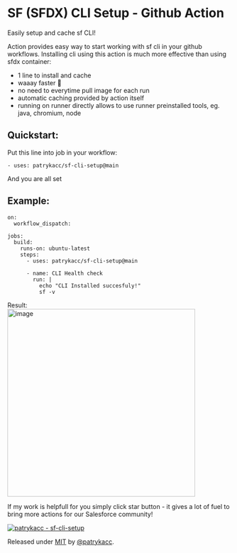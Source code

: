 # SF (SFDX) CLI Setup - Github Action 
Easily setup and cache sf CLI!

Action provides easy way to start working with sf cli in your github workflows.
Installing cli using this action is much more effective than using sfdx container:
- 1 line to install and cache
- waaay faster 🚀
- no need to everytime pull image for each run
- automatic caching provided by action itself
- running on runner directly allows to use runner preinstalled tools, eg. java, chromium, node

## Quickstart:

Put this line into job in your workflow:

`- uses: patrykacc/sf-cli-setup@main`

And you are all set


## Example:
```
on:
  workflow_dispatch:

jobs:
  build:
    runs-on: ubuntu-latest
    steps:
      - uses: patrykacc/sf-cli-setup@main

      - name: CLI Health check
        run: |
          echo "CLI Installed succesfuly!"
          sf -v
```
Result:
<br><img width="423" alt="image" src="https://github.com/user-attachments/assets/a33594c6-5583-42e1-8d7b-a320d4824863">

If my work is helpfull for you simply click star button - it gives a lot of fuel to bring more actions for our Salesforce community!

[![patrykacc - sf-cli-setup](https://img.shields.io/static/v1?label=patrykacc&message=sf-cli-setup&color=blue&logo=github)](https://github.com/patrykacc/sf-cli-setup "Go to GitHub repo")

Released under [MIT](/LICENSE) by [@patrykacc](https://github.com/patrykacc).
